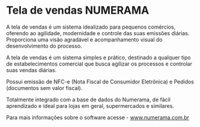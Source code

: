 # Tela de vendas NUMERAMA

  A tela de vendas é um sistema idealizado para pequenos comércios, oferendo ao agilidade, modernidade e controle das suas emissões diárias. Proporciona uma visão agradável e acompanhamento visual do desenvolvimento do processo.
  
  A tela de vendas é um sistema simples e prático, destinado a qualquer tipo de estabelecimentos comercial que busca agilizar os processos e controlar suas vendas diárias.
  
  Possui emissão de NFC-e (Nota Fiscal de Consumidor Eletrônica) e Pedidos (documentos sem valor fiscal).
  
  Totalmente integrado com a base de dados do Numerama, de fácil aprendizado e ideal para lojas em geral, supermercados e similares.
  
Para mais informações sobre o software acesse - www.numerama.com.br
